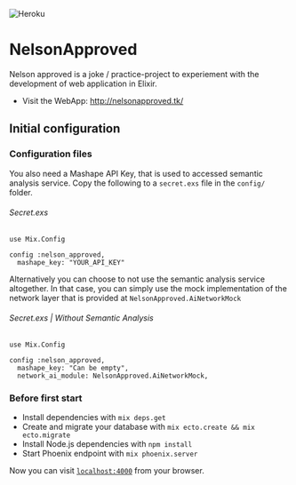 ![Heroku](http://heroku-badge.herokuapp.com/?app=nelson-approved&style=flat&svg=1)

# NelsonApproved

Nelson approved is a joke / practice-project to experiement with the development of web application in Elixir.

- Visit the WebApp: http://nelsonapproved.tk/

## Initial configuration

### Configuration files

You also need a Mashape API Key, that is used to accessed semantic analysis service.
Copy the following to a `secret.exs` file in the `config/` folder.

###### Secret.exs
```
use Mix.Config

config :nelson_approved,
  mashape_key: "YOUR_API_KEY"
```

Alternatively you can choose to not use the semantic analysis service altogether.
In that case, you can simply use the mock implementation of the network layer that is
provided at `NelsonApproved.AiNetworkMock`


###### Secret.exs | Without Semantic Analysis
```
use Mix.Config

config :nelson_approved,
  mashape_key: "Can be empty",
  network_ai_module: NelsonApproved.AiNetworkMock,
```

### Before first start

  * Install dependencies with `mix deps.get`
  * Create and migrate your database with `mix ecto.create && mix ecto.migrate`
  * Install Node.js dependencies with `npm install`
  * Start Phoenix endpoint with `mix phoenix.server`

Now you can visit [`localhost:4000`](http://localhost:4000) from your browser.
